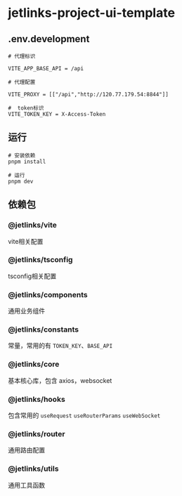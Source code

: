 # jetlinks-project-ui-template

## .env.development

``` shell
# 代理标识

VITE_APP_BASE_API = /api

# 代理配置

VITE_PROXY = [["/api","http://120.77.179.54:8844"]]

#  token标识
VITE_TOKEN_KEY = X-Access-Token

```

## 运行

```shell
# 安装依赖
pnpm install

# 运行
pnpm dev
```

## 依赖包

### @jetlinks/vite

vite相关配置

### @jetlinks/tsconfig

tsconfig相关配置

### @jetlinks/components

通用业务组件

### @jetlinks/constants

常量，常用的有 `TOKEN_KEY`、`BASE_API`

### @jetlinks/core

基本核心库，包含 axios，websocket

### @jetlinks/hooks

包含常用的 `useRequest` `useRouterParams` `useWebSocket`

### @jetlinks/router

通用路由配置

### @jetlinks/utils

通用工具函数

